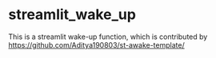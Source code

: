 # streamlit_wake_up
This is a streamlit wake-up function, which is contributed by https://github.com/Aditya190803/st-awake-template/
